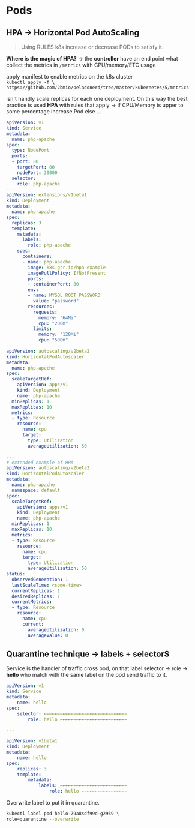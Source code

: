 # Pods

## HPA → Horizontal Pod AutoScaling

> Using RULES k8s increase or decrease PODs to satisfy it.

**Where is the magic of HPA?**  → the **controller** have an end point what collect the metrics in  `/metrics`  with CPU/memory/ETC usage

apply manifest to enable metrics on the k8s cluster  
`kubectl apply -f \ https://github.com/2bmio/peladonerd/tree/master/kubernetes/5/metrics`



isn't handly scale replicas for each one deployment. On this way the best practice is used  **HPA** with rules that apply → if CPU/Memory is upper to some percentage increase Pod else ...

```yaml
apiVersion: v1
kind: Service
metadata:
  name: php-apache
spec:
  type: NodePort
  ports:
  - port: 80
    targetPort: 80
    nodePort: 30000
  selector:
    role: php-apache
---
apiVersion: extensions/v1beta1
kind: Deployment
metadata:
  name: php-apache
spec:
  replicas: 3
  template:
    metadata:
      labels:
        role: php-apache
    spec:
      containers:
      - name: php-apache
        image: k8s.gcr.io/hpa-example
        imagePullPolicy: IfNotPresent        
        ports:
        - containerPort: 80
        env:
        - name: MYSQL_ROOT_PASSWORD
          value: "password"
        resources:
          requests:
            memory: "64Mi"
            cpu: "200m"
          limits:
            memory: "128Mi"
            cpu: "500m"
---
apiVersion: autoscaling/v2beta2
kind: HorizontalPodAutoscaler
metadata:
  name: php-apache
spec:
  scaleTargetRef:
    apiVersion: apps/v1
    kind: Deployment
    name: php-apache
  minReplicas: 1
  maxReplicas: 10
  metrics:
  - type: Resource
    resource:
      name: cpu
      target:
        type: Utilization
        averageUtilization: 50

---
# extended example of HPA
apiVersion: autoscaling/v2beta2
kind: HorizontalPodAutoscaler
metadata:
  name: php-apache
  namespace: default
spec:
  scaleTargetRef:
    apiVersion: apps/v1
    kind: Deployment
    name: php-apache
  minReplicas: 1
  maxReplicas: 10
  metrics:
  - type: Resource
    resource:
      name: cpu
      target:
        type: Utilization
        averageUtilization: 50
status:
  observedGeneration: 1
  lastScaleTime: <some-time>
  currentReplicas: 1
  desiredReplicas: 1
  currentMetrics:
  - type: Resource
    resource:
      name: cpu
      current:
        averageUtilization: 0
        averageValue: 0
```



## Quarantine technique → labels + selectorS

Service is the handler of traffic cross pod, on that label selector → role → **hello** who match with the same label on the pod send traffic to it.

```yaml
apiVersion: v1
kind: Service
metadata:
    name: hello
spec:
    selector: ←←←←←←←←←←←←←←←←←←←←←←←←←←←←←←←
        role: hello ←←←←←←←←←←←←←←←←←←←←←←←←←

---

apiVersion: v1beta1
kind: Deployment
metadata:
    name: hello
spec:
    replicas: 3
    template:
        metadata:
            labels: ←←←←←←←←←←←←←←←←←←←←←←←←←
                role: hello ←←←←←←←←←←←←←←←←←

```

Overwrite label to put it in quarantine.

```bash
kubectl label pod hello-79a8sdf99d-g2939 \
role=quarantine --overwrite
```



